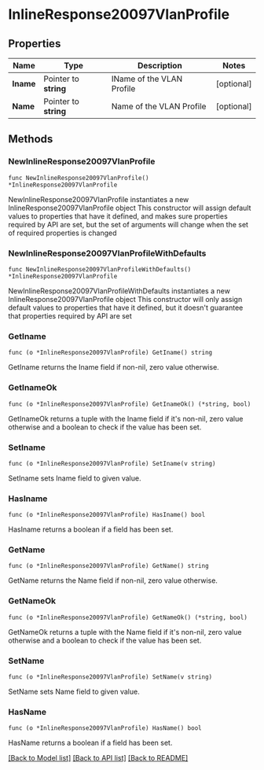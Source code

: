 # InlineResponse20097VlanProfile

## Properties

Name | Type | Description | Notes
------------ | ------------- | ------------- | -------------
**Iname** | Pointer to **string** | IName of the VLAN Profile | [optional] 
**Name** | Pointer to **string** | Name of the VLAN Profile | [optional] 

## Methods

### NewInlineResponse20097VlanProfile

`func NewInlineResponse20097VlanProfile() *InlineResponse20097VlanProfile`

NewInlineResponse20097VlanProfile instantiates a new InlineResponse20097VlanProfile object
This constructor will assign default values to properties that have it defined,
and makes sure properties required by API are set, but the set of arguments
will change when the set of required properties is changed

### NewInlineResponse20097VlanProfileWithDefaults

`func NewInlineResponse20097VlanProfileWithDefaults() *InlineResponse20097VlanProfile`

NewInlineResponse20097VlanProfileWithDefaults instantiates a new InlineResponse20097VlanProfile object
This constructor will only assign default values to properties that have it defined,
but it doesn't guarantee that properties required by API are set

### GetIname

`func (o *InlineResponse20097VlanProfile) GetIname() string`

GetIname returns the Iname field if non-nil, zero value otherwise.

### GetInameOk

`func (o *InlineResponse20097VlanProfile) GetInameOk() (*string, bool)`

GetInameOk returns a tuple with the Iname field if it's non-nil, zero value otherwise
and a boolean to check if the value has been set.

### SetIname

`func (o *InlineResponse20097VlanProfile) SetIname(v string)`

SetIname sets Iname field to given value.

### HasIname

`func (o *InlineResponse20097VlanProfile) HasIname() bool`

HasIname returns a boolean if a field has been set.

### GetName

`func (o *InlineResponse20097VlanProfile) GetName() string`

GetName returns the Name field if non-nil, zero value otherwise.

### GetNameOk

`func (o *InlineResponse20097VlanProfile) GetNameOk() (*string, bool)`

GetNameOk returns a tuple with the Name field if it's non-nil, zero value otherwise
and a boolean to check if the value has been set.

### SetName

`func (o *InlineResponse20097VlanProfile) SetName(v string)`

SetName sets Name field to given value.

### HasName

`func (o *InlineResponse20097VlanProfile) HasName() bool`

HasName returns a boolean if a field has been set.


[[Back to Model list]](../README.md#documentation-for-models) [[Back to API list]](../README.md#documentation-for-api-endpoints) [[Back to README]](../README.md)


